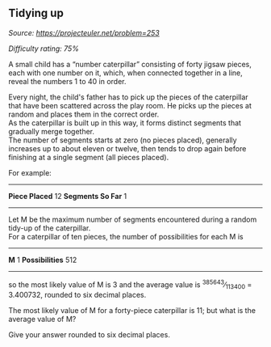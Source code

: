 Tidying up
----------

*Source: https://projecteuler.net/problem=253*


*Difficulty rating: 75%*

A small child has a “number caterpillar” consisting of forty jigsaw
pieces, each with one number on it, which, when connected together in a
line, reveal the numbers 1 to 40 in order.

Every night, the child's father has to pick up the pieces of the
caterpillar that have been scattered across the play room. He picks up
the pieces at random and places them in the correct order.\
 As the caterpillar is built up in this way, it forms distinct segments
that gradually merge together.\
 The number of segments starts at zero (no pieces placed), generally
increases up to about eleven or twelve, then tends to drop again before
finishing at a single segment (all pieces placed).

For example:

  ------------------------------------ ------------------------------------
  **Piece Placed**                     12
  **Segments So Far**                  1
  ------------------------------------ ------------------------------------

Let M be the maximum number of segments encountered during a random
tidy-up of the caterpillar.\
 For a caterpillar of ten pieces, the number of possibilities for each M
is

  ------------------------------------ ------------------------------------
  **M**                                1
  **Possibilities**                    512      
  ------------------------------------ ------------------------------------

so the most likely value of M is 3 and the average value is
<sup>385643</sup>⁄<sub>113400</sub> = 3.400732, rounded to six decimal places.

The most likely value of M for a forty-piece caterpillar is 11; but what
is the average value of M?

Give your answer rounded to six decimal places.
